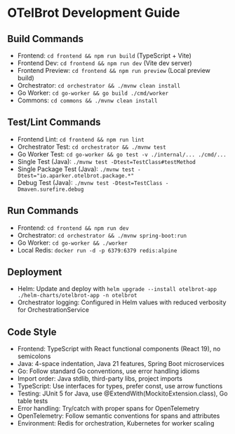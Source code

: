 # OTelBrot Development Guide

## Build Commands
- Frontend: `cd frontend && npm run build` (TypeScript + Vite)
- Frontend Dev: `cd frontend && npm run dev` (Vite dev server)
- Frontend Preview: `cd frontend && npm run preview` (Local preview build)
- Orchestrator: `cd orchestrator && ./mvnw clean install`
- Go Worker: `cd go-worker && go build ./cmd/worker`
- Commons: `cd commons && ./mvnw clean install`

## Test/Lint Commands
- Frontend Lint: `cd frontend && npm run lint`
- Orchestrator Test: `cd orchestrator && ./mvnw test`
- Go Worker Test: `cd go-worker && go test -v ./internal/... ./cmd/...`
- Single Test (Java): `./mvnw test -Dtest=TestClass#testMethod`
- Single Package Test (Java): `./mvnw test -Dtest="io.aparker.otelbrot.package.*"`
- Debug Test (Java): `./mvnw test -Dtest=TestClass -Dmaven.surefire.debug`

## Run Commands
- Frontend: `cd frontend && npm run dev`
- Orchestrator: `cd orchestrator && ./mvnw spring-boot:run`
- Go Worker: `cd go-worker && ./worker`
- Local Redis: `docker run -d -p 6379:6379 redis:alpine`

## Deployment
- Helm: Update and deploy with `helm upgrade --install otelbrot-app ./helm-charts/otelbrot-app -n otelbrot`
- Orchestrator logging: Configured in Helm values with reduced verbosity for OrchestrationService

## Code Style
- Frontend: TypeScript with React functional components (React 19), no semicolons
- Java: 4-space indentation, Java 21 features, Spring Boot microservices
- Go: Follow standard Go conventions, use error handling idioms
- Import order: Java stdlib, third-party libs, project imports
- TypeScript: Use interfaces for types, prefer const, use arrow functions
- Testing: JUnit 5 for Java, use @ExtendWith(MockitoExtension.class), Go table tests
- Error handling: Try/catch with proper spans for OpenTelemetry
- OpenTelemetry: Follow semantic conventions for spans and attributes
- Environment: Redis for orchestration, Kubernetes for worker scaling